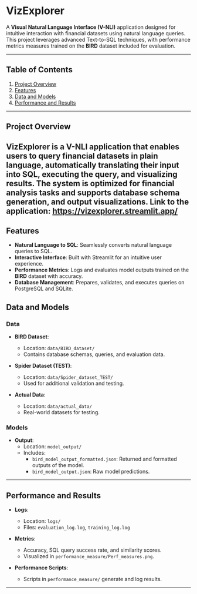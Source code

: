 # **VizExplorer**

A **Visual Natural Language Interface (V-NLI)** application designed for intuitive interaction with financial datasets using natural language queries. This project leverages advanced Text-to-SQL techniques, with performance metrics measures trained on the **BIRD** dataset included for evaluation.

---

## **Table of Contents**

1. [Project Overview](#project-overview)
2. [Features](#features)
3. [Data and Models](#data-and-models)
4. [Performance and Results](#performance-and-results)

---

## **Project Overview**

VizExplorer is a **V-NLI application** that enables users to query financial datasets in plain language, automatically translating their input into SQL, executing the query, and visualizing results. The system is optimized for financial analysis tasks and supports database schema generation, and output visualizations.
Link to the application: https://vizexplorer.streamlit.app/
---

## **Features**

- **Natural Language to SQL**: Seamlessly converts natural language queries to SQL.
- **Interactive Interface**: Built with Streamlit for an intuitive user experience. 
- **Performance Metrics**: Logs and evaluates model outputs trained on the **BIRD** dataset with accuracy.
- **Database Management**: Prepares, validates, and executes queries on PostgreSQL and SQLite.

## **Data and Models**

### **Data**

- **BIRD Dataset**:
  - Location: `data/BIRD_dataset/`
  - Contains database schemas, queries, and evaluation data.

- **Spider Dataset (TEST)**:
  - Location: `data/Spider_dataset_TEST/`
  - Used for additional validation and testing.

- **Actual Data**:
  - Location: `data/actual_data/`
  - Real-world datasets for testing.

### **Models**

- **Output**:
  - Location: `model_output/`
  - Includes:
    - `bird_model_output_formatted.json`: Returned and formatted outputs of the model.
    - `bird_model_output.json`: Raw model predictions.

---

## **Performance and Results**

- **Logs**:
  - Location: `logs/`
  - Files: `evaluation_log.log`, `training_log.log`

- **Metrics**:
  - Accuracy, SQL query success rate, and similarity scores.
  - Visualized in `performance_measure/Perf_measures.png`.

- **Performance Scripts**:
  - Scripts in `performance_measure/` generate and log results.
---

